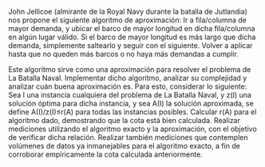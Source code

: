 John Jellicoe (almirante de la Royal Navy durante la batalla de Jutlandia) nos propone el siguiente algoritmo de aproximación: Ir a fila/columna de mayor demanda, y ubicar el barco de mayor longitud en dicha fila/columna en algún lugar válido. Si el barco de mayor longitud es más largo que dicha demanda, simplemente saltearlo y seguir con el siguiente. Volver a aplicar hasta que no queden más barcos o no haya más demandas a cumplir.

Este algoritmo sirve como una aproximación para resolver el problema de La Batalla Naval. Implementar dicho algoritmo, analizar su complejidad y analizar cuán buena aproximación es. Para esto, considerar lo siguiente: Sea I una instancia cualquiera del problema de La Batalla Naval, y z(I) una solución óptima para dicha instancia, y sea A(I) la solución aproximada, se define A(I)/z(I)≤r(A) para todas las instancias posibles. Calcular r(A) para el algoritmo dado, demostrando que la cota está bien calculada. Realizar mediciones utilizando el algoritmo exacto y la aproximación, con el objetivo de verificar dicha relación. Realizar también mediciones que contemplen volúmenes de datos ya inmanejables para el algoritmo exacto, a fin de corroborar empíricamente la cota calculada anteriormente.
